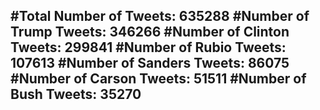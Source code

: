 #Total Number of Tweets: 635288 
#Number of Trump Tweets: 346266
#Number of Clinton Tweets: 299841
#Number of Rubio Tweets: 107613
#Number of Sanders Tweets: 86075
#Number of Carson Tweets: 51511
#Number of Bush Tweets: 35270
---
